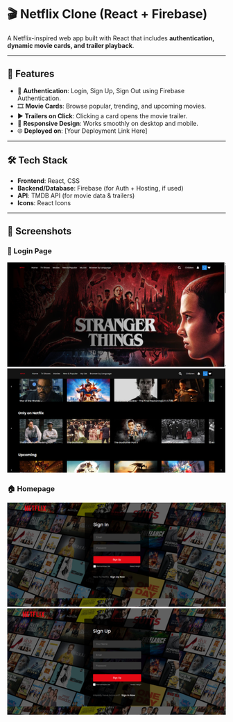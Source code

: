 # 🎬 Netflix Clone (React + Firebase)

A Netflix-inspired web app built with React that includes **authentication, dynamic movie cards, and trailer playback**.  

---

## 🚀 Features
- 🔐 **Authentication**: Login, Sign Up, Sign Out using Firebase Authentication.  
- 🎞️ **Movie Cards**: Browse popular, trending, and upcoming movies.  
- ▶️ **Trailers on Click**: Clicking a card opens the movie trailer.  
- 📱 **Responsive Design**: Works smoothly on desktop and mobile.  
- 🌐 **Deployed on**: [Your Deployment Link Here]  

---

## 🛠️ Tech Stack
- **Frontend**: React, CSS  
- **Backend/Database**: Firebase (for Auth + Hosting, if used)  
- **API**: TMDB API (for movie data & trailers)  
- **Icons**: React Icons  

---


## 📸 Screenshots  

### 🔑 Login Page
![Login Screenshot](src/assets/screenshots/homepage1.png)
![Login Screenshot](src/assets/screenshots/homepage2.png)

### 🏠 Homepage
![Homepage Screenshot](src/assets/screenshots/login1.png)
![Homepage Screenshot](src/assets/screenshots/login2.png)

